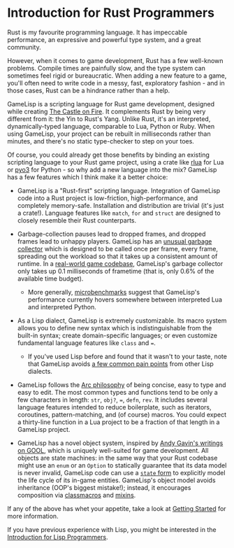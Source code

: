 # Introduction for Rust Programmers

Rust is my favourite programming language. It has impeccable performance, an expressive and
powerful type system, and a great community.

However, when it comes to game development, Rust has a few well-known problems. Compile times are
painfully slow, and the type system can sometimes feel rigid or bureaucratic. When adding a new
feature to a game, you'll often need to write code in a messy, fast, exploratory fashion - and in 
those cases, Rust can be a hindrance rather than a help.

GameLisp is a scripting language for Rust game development, designed while creating [The Castle 
on Fire](../tcof/). It complements Rust by being very different from it: the Yin to Rust's Yang. 
Unlike Rust, it's an interpreted, dynamically-typed language, comparable to Lua, Python or Ruby. 
When using GameLisp, your project can be rebuilt in milliseconds rather than minutes, and there's 
no static type-checker to step on your toes.

Of course, you could already get those benefits by binding an existing scripting language to your
Rust game project, using a crate like [rlua](https://crates.io/crates/rlua) for Lua or 
[pyo3](https://crates.io/crates/pyo3) for Python - so why add a new language into the mix? 
GameLisp has a few features which I think make it a better choice:

- GameLisp is a "Rust-first" scripting language. Integration of GameLisp code into a Rust project 
  is low-friction, high-performance, and completely memory-safe. Installation and distribution 
  are trivial (it's just a crate!). Language features like `match`, `for` and `struct` are
  designed to closely resemble their Rust counterparts.

- Garbage-collection pauses lead to dropped frames, and dropped frames lead to unhappy players. 
  GameLisp has an [unusual garbage collector](garbage-collection.md) which is designed to be 
  called once per frame, every frame, spreading out the workload so that it takes up a consistent 
  amount of runtime. In a [real-world game codebase](performance-figures.md#specimen-project), 
  GameLisp's garbage collector only takes up 0.1 milliseconds of frametime (that is, only 0.6% of 
  the available time budget).
  	- More generally, [microbenchmarks](performance-figures.md#benchmarks) suggest that GameLisp's
      performance currently hovers somewhere between interpreted Lua and interpreted Python.

- As a Lisp dialect, GameLisp is extremely customizable. Its macro system allows you to define
  new syntax which is indistinguishable from the built-in syntax; create domain-specific
  languages; or even customize fundamental language features like `class` and `=`.
    - If you've used Lisp before and found that it wasn't to your taste, note that GameLisp 
      avoids [a few common pain points](introduction-for-lisp-programmers.md) from other Lisp 
      dialects.

- GameLisp follows the [Arc philosophy](http://www.paulgraham.com/arcll1.html) of being concise, 
  easy to type and easy to edit. The most common types and functions tend to be only a few
  characters in length: `str`, `obj?`, `=`, `defn`, `rev`. It includes several language features 
  intended to reduce boilerplate, such as iterators, coroutines, pattern-matching, and (of course) 
  macros. You could expect a thirty-line function in a Lua project to be a fraction of that length 
  in a GameLisp project.

- GameLisp has a novel object system, inspired by [Andy Gavin's writings on GOOL](https://all-things-andy-gavin.com/2011/03/12/making-crash-bandicoot-gool-part-9/), which is uniquely
  well-suited for game development. All objects are state machines: in the same way that your
  Rust codebase might use an `enum` or an `Option` to statically guarantee that its data
  model is never invalid, GameLisp code can use a [`state` form](state-machines.md) to explicitly 
  model the life cycle of its in-game entities. GameLisp's object model avoids inheritance (OOP's 
  biggest mistake!); instead, it encourages composition via 
  [classmacros](object-oriented-programming.md#classmacros) and [mixins](code-reuse.md#mixins).

If any of the above has whet your appetite, take a look at 
[Getting Started](overview.md#getting-started) for more information.

If you have previous experience with Lisp, you might be interested in the [Introduction for
Lisp Programmers](introduction-for-lisp-programmers.md).
